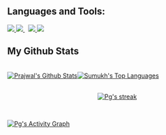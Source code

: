 <!-- ### Hi there 👋 -->

<!--
**prajwalmadhav/prajwalmadhav** is a ✨ _special_ ✨ repository because its `README.md` (this file) appears on your GitHub profile.

Here are some ideas to get you started:

- 🔭 I’m currently working on ...
- 🌱 I’m currently learning ...
- 👯 I’m looking to collaborate on ...
- 🤔 I’m looking for help with ...
- 💬 Ask me about ...
- 📫 How to reach me: ...
- 😄 Pronouns: ...
- ⚡ Fun fact: ...
-->

<!-- ## Hi, [Sumukh Jadhav](https://sumukhjadhav.github.io/portfolio.github.io/) here </br>
<b> Final year Computer Science Student at [JIT](https://www.jyothyit.ac.in/), from <b>Bengaluru, India</b>
  <br>
  <a href="https://github.com/Meghna-DAS/github-profile-views-counter">
    <img src="https://komarev.com/ghpvc/?username=SumukhJadhav&color=green">
</a>
  <br>
<p><a href="https://www.linkedin.com/in/sumukh-jadhav/"><img src="https://img.shields.io/badge/linkedin-%230077B5.svg?&style=for-the-badge&logo=linkedin&logoColor=white" height=25></a> <a href="https://www.instagram.com/sumukhjadhav/"><img src="https://img.shields.io/badge/instagram-%23E4405F.svg?&style=for-the-badge&logo=instagram&logoColor=white" height=25></a> 
<a href="https://stackoverflow.com/users/14165349/sumukh-jadhav"><img src=https://img.shields.io/badge/-Stack%20Overflow-222222?style=flat-square&logo=stack-overflow&logoColor=white&link=https://stackoverflow.com/users/8782331/adi-kris" height=25></a></p>
  
<br> -->
  
## Languages and Tools:

<p align="left"> 
    <a href="https://www.python.org" target="_blank"> <img src="https://img.icons8.com/color/48/000000/python.png"/> </a> 
<!--     <a href="https://www.java.com" target="_blank"> <img src="https://img.icons8.com/color/48/000000/java-coffee-cup-logo.png"/> </a> -->
    <a style="padding-right:8px;" href="https://www.mysql.com/" target="_blank"> <img src="https://img.icons8.com/fluent/50/000000/mysql-logo.png"/> </a>
    <a href="https://git-scm.com/" target="_blank"> <img src="https://img.icons8.com/color/48/000000/git.png"/> </a> 
    <a href="https://clanguage.com" target="_blank"> <img src="https://img.icons8.com/fluency-systems-filled/48/000000/circled-c.png"/> </a>
</p>

  

  
 ## My Github Stats
  <br/>
    <a href="#"><img alt="Prajwal's Github Stats" src="https://github-readme-stats.vercel.app/api?username=prajwalmadhav&show_icons=true&count_private=true&theme=react&hide_border=true&bg_color=0D1117" /></a><a href="#"><img alt="Sumukh's Top Languages" src="https://github-readme-stats.vercel.app/api/top-langs/?username=prajwalmadhav&langs_count=8&count_private=true&layout=compact&theme=react&hide_border=true&bg_color=0D1117" /></a>
  <br/>  


<br/>
  <p align="center">
    <a href="#">
        <img title="🔥 Get streak stats for your profile at git.io/streak-stats" alt="Pg's streak" src="https://github-readme-streak-stats.herokuapp.com?user=prajwalmadhav&theme=highcontrast&date_format=j%20M%5B%20Y%5D&ring=DD2727"/>
    </a>
  </p>
<br/>


<a href="3"><img alt="Pg's Activity Graph" src="https://activity-graph.herokuapp.com/graph?username=prajwalmadhav&bg_color=0D1117&color=5BCDEC&line=5BCDEC&point=FFFFFF&hide_border=true" /></a>

<br/>
<br/>

